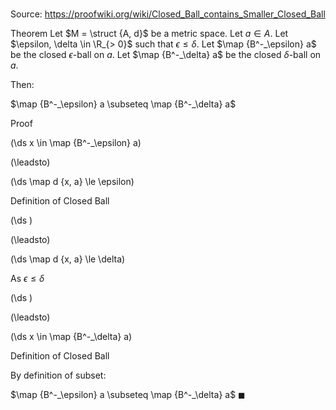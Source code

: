 # 

Source: https://proofwiki.org/wiki/Closed_Ball_contains_Smaller_Closed_Ball

Theorem
Let $M = \struct {A, d}$ be a metric space.
Let $a \in A$.
Let $\epsilon, \delta \in \R_{> 0}$ such that $\epsilon \le \delta$.
Let $\map {B^-_\epsilon} a$ be the closed $\epsilon$-ball on $a$.
Let $\map {B^-_\delta} a$ be the closed $\delta$-ball on $a$.

Then:

$\map {B^-_\epsilon} a \subseteq \map {B^-_\delta} a$


Proof













\(\ds x \in \map {B^-_\epsilon} a\)

\(\leadsto\)







\(\ds \map d {x, a} \le \epsilon\)





Definition of Closed Ball














\(\ds \)

\(\leadsto\)







\(\ds \map d {x, a} \le \delta\)





As $\epsilon \le \delta$














\(\ds \)

\(\leadsto\)







\(\ds x \in \map {B^-_\delta} a\)





Definition of Closed Ball



By definition of subset:

$\map {B^-_\epsilon} a \subseteq \map {B^-_\delta} a$
$\blacksquare$





